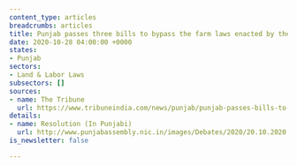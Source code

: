 ```yaml
---
content_type: articles
breadcrumbs: articles
title: Punjab passes three bills to bypass the farm laws enacted by the central government
date: 2020-10-28 04:00:00 +0000
states:
- Punjab
sectors:
- Land & Labor Laws
subsectors: []
sources:
- name: The Tribune
  url: https://www.tribuneindia.com/news/punjab/punjab-passes-bills-to-bypass-central-farm-laws-158659
details:
- name: Resolution (In Punjabi)
  url: http://www.punjabassembly.nic.in/images/Debates/2020/20.10.2020.pdf
is_newsletter: false

---
```

